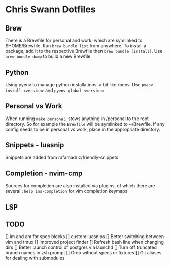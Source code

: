 # Chris Swann Dotfiles

## Brew
There is a Brewfile for personal and work, which are symlinked to $HOME/Brewfile. Run
`brew bundle list` from anywhere. To install a package, add it to the respective Brewfile then
`brew bundle [install]`. Use `brew bundle dump` to build a new Brewfile

## Python
Using pyenv to manage python installations, a bit like rbenv. Use `pyenv install <version>` and 
`pyenv global <version>`

## Personal vs Work
When running `make personal`, stows anything in /personal to the root directory. So for example the
`Brewfile` will be symlinked to ~/Brewfile. If any config needs to be in personal vs work, place
in the appropriate directory.

## Snippets - luasnip
Snippets are added from rafamadriz/friendly-snippets

## Completion - nvim-cmp
Sources for completion are also installed via plugins, of which there are several
`:help ins-completion` for vim completion keymaps

## LSP

## TODO
[] im and am for spec blocks
[] custom luasnips
[] Better switching between vim and tmux
[] Improved project finder
[] Refresh bash line when changing dirs
[] Better launch control of postgres via launchd
[] Turn off truncated branch names in zsh prompt
[] Grep without specs or fixtures
[] Git aliases for dealing with submodules
